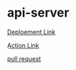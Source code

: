 # api-server
[Deploement Link ](https://api-server-4w55.onrender.com/)

[ِAction Link ](https://github.com/jadaan96/api-server/actions)

[pull request ](https://github.com/jadaan96/api-server/pull/5)

 
